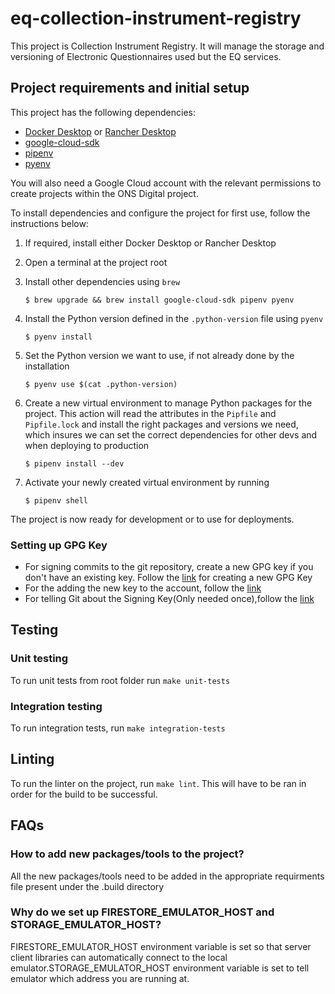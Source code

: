 # eq-collection-instrument-registry
This project is Collection Instrument Registry. It will manage the storage and versioning of Electronic Questionnaires used but the EQ services.

## Project requirements and initial setup
This project has the following dependencies:
* [Docker Desktop](https://www.docker.com/products/docker-desktop/) or [Rancher Desktop](https://rancherdesktop.io/)
* [google-cloud-sdk](https://cloud.google.com/sdk)
* [pipenv](https://pipenv.pypa.io/en/latest/)
* [pyenv](https://github.com/pyenv/pyenv)

You will also need a Google Cloud account with the relevant permissions to create projects within the ONS Digital project.

To install dependencies and configure the project for first use, follow the instructions below:
1. If required, install either Docker Desktop or Rancher Desktop
2. Open a terminal at the project root
3. Install other dependencies using `brew`

   ```$ brew upgrade && brew install google-cloud-sdk pipenv pyenv```
4. Install the Python version defined in the `.python-version` file using `pyenv`

   ```$ pyenv install```
5. Set the Python version we want to use, if not already done by the installation

   ```$ pyenv use $(cat .python-version)```
6. Create a new virtual environment to manage Python packages for the project. This action will read the attributes in the `Pipfile` and `Pipfile.lock` and install the right packages and versions we need, which insures we can set the correct dependencies for other devs and when deploying to production

   ```$ pipenv install --dev```
7. Activate your newly created virtual environment by running

   ```$ pipenv shell```

The project is now ready for development or to use for deployments.

### Setting up GPG Key
* For signing commits to the git repository, create a new GPG key if you don't have an existing key. Follow the [link](https://docs.github.com/en/authentication/managing-commit-signature-verification/generating-a-new-gpg-key) for creating a new GPG Key
* For the adding the new key to the account, follow the [link](https://docs.github.com/en/authentication/managing-commit-signature-verification/adding-a-gpg-key-to-your-github-account)
* For telling Git about the Signing Key(Only needed once),follow the [link](https://docs.github.com/en/authentication/managing-commit-signature-verification/telling-git-about-your-signing-key)

## Testing

### Unit testing
To run unit tests from root folder run `make unit-tests`

### Integration testing
To run integration tests, run `make integration-tests`

## Linting
To run the linter on the project, run ```make lint```. This will have to be ran in order for the build to be successful.

## FAQs

### How to add new packages/tools to the project?
All the new packages/tools need to be added in the appropriate requirments file present under the .build directory

### Why do we set up FIRESTORE_EMULATOR_HOST and STORAGE_EMULATOR_HOST?
FIRESTORE_EMULATOR_HOST environment variable is set so that server client libraries can automatically connect to the local emulator.STORAGE_EMULATOR_HOST environment variable is set to tell emulator which address you are running at.
